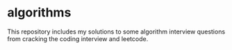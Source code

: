 algorithms
==========
This repository includes my solutions to some  algorithm interview questions from cracking the coding interview and leetcode. 

